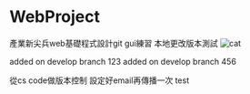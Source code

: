 # WebProject

產業新尖兵web基礎程式設計git gui練習
本地更改版本測試
![cat](https://i.imgur.com/dc1PU8j.jpeg) 

added on develop branch 123
added on develop branch 456

從cs code做版本控制
設定好email再傳播一次
test

